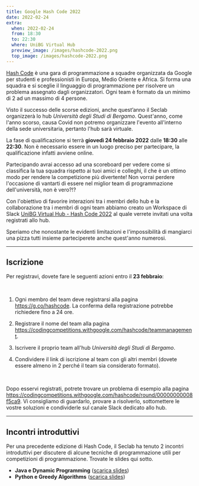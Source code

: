 ```yaml
---
title: Google Hash Code 2022
date: 2022-02-24
extra:
  when: 2022-02-24
  from: 18:30
  to: 22:30
  where: UniBG Virtual Hub
  preview_image: /images/hashcode-2022.png
  top_image: /images/hashcode-2022.png
---
```


[Hash Code](https://codingcompetitions.withgoogle.com/hashcode) è una gara di
programmazione a squadre organizzata da Google per studenti e professionisti in
Europa, Medio Oriente e Africa. Si forma una squadra e si sceglie il linguaggio
di programmazione per risolvere un problema assegnato dagli organizzatori. Ogni
team è formato da un minimo di 2 ad un massimo di 4 persone.

Visto il successo delle scorse edizioni, anche quest’anno il Seclab organizzerà
lo hub *Università degli Studi di Bergamo*.
Quest'anno, come l'anno scorso, causa Covid non potremo organizzare l'evento
all'interno della sede universitaria, pertanto l'hub sarà virtuale.

<!-- more -->

La fase di qualificazione si terrà **giovedì 24 febbraio 2022** dalle **18:30**
alle **22:30**. Non è necessario essere in un luogo preciso per partecipare, la
qualificazione infatti avviene online.

Partecipando avrai accesso ad una scoreboard per vedere come si classifica la
tua squadra rispetto ai tuoi amici e colleghi, il che è un ottimo modo per
rendere la competizione più divertente!
Non vorrai perdere l'occasione di vantarti di essere nel miglior team di
programmazione dell'università, non è vero?!?

Con l'obiettivo di favorire interazioni tra i membri dello hub e la
collaborazione tra i membri di ogni team abbiamo creato un Workspace di Slack
[UniBG Virtual Hub - Hash Code 2022](https://unibg-virtual-hub.slack.com) al
quale verrete invitati una volta registrati allo hub.

Speriamo che nonostante le evidenti limitazioni e l'impossibilità di mangiarci
una pizza tutti insieme parteciperete anche quest'anno numerosi.

--------------------------------------------------------------------------------

## Iscrizione

Per registravi, dovete fare le seguenti azioni entro il **23 febbraio**:

<br>

1. Ogni membro del team deve registrarsi alla pagina
   <https://g.co/hashcode>.
   La conferma della registrazione potrebbe richiedere fino a 24 ore.

2. Registrare il nome del team alla pagina <https://codingcompetitions.withgoogle.com/hashcode/teammanagement>.

3. Iscrivere il proprio team all'hub *Università degli Studi di Bergamo*.

4. Condividere il link di iscrizione al team con gli altri membri
   (dovete essere almeno in 2 perché il team sia considerato formato).

<br>

Dopo esservi registrati, potrete trovare un problema di esempio alla pagina
<https://codingcompetitions.withgoogle.com/hashcode/round/00000000008f5ca9>. Vi consigliamo di guardarlo,
provare a risolverlo, sottomettere le vostre soluzioni e condividerle sul
canale Slack dedicato allo hub.

--------------------------------------------------------------------------------

## Incontri introduttivi

Per una precedente edizione di Hash Code, il Seclab ha tenuto 2 incontri
introduttivi per discutere di alcune tecniche di programmazione utili per
competizioni di programmazione. Trovate le slides qui sotto.

* **Java e Dynamic Programming** ([scarica slides](/pdf/hashcode/unibg_seclab_hashcode_2018_java.pdf))
* **Python e Greedy Algorithms** ([scarica slides](/pdf/hashcode/unibg_seclab_hashcode_2018_python.pdf))
